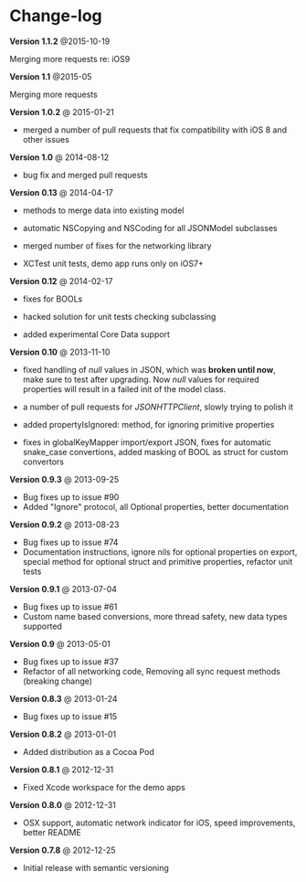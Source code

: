 Change-log
==========

**Version 1.1.2** @2015-10-19

Merging more requests re: iOS9

**Version 1.1** @2015-05

Merging more requests

**Version 1.0.2** @ 2015-01-21

- merged a number of pull requests that fix compatibility with iOS 8 and other issues


**Version 1.0** @ 2014-08-12

- bug fix and merged pull requests

**Version 0.13** @ 2014-04-17

- methods to merge data into existing model

- automatic NSCopying and NSCoding for all JSONModel subclasses

- merged number of fixes for the networking library

- XCTest unit tests, demo app runs only on iOS7+



**Version 0.12** @ 2014-02-17

- fixes for BOOLs

- hacked solution for unit tests checking subclassing

- added experimental Core Data support

**Version 0.10** @ 2013-11-10

- fixed handling of *null* values in JSON, which was **broken until now**, make sure to test after upgrading. Now *null* values for required properties will result in a failed init of the model class.

- a number of pull requests for *JSONHTTPClient*, slowly trying to polish it

- added propertyIsIgnored: method, for ignoring primitive properties

- fixes in globalKeyMapper import/export JSON, fixes for automatic snake_case convertions, added masking of BOOL as struct for custom convertors

**Version 0.9.3** @ 2013-09-25

- Bug fixes up to issue #90
- Added "Ignore" protocol, all Optional properties, better documentation

**Version 0.9.2** @ 2013-08-23

- Bug fixes up to issue #74
- Documentation instructions, ignore nils for optional properties on export, special method for optional struct and primitive properties, refactor unit tests

**Version 0.9.1** @ 2013-07-04

- Bug fixes up to issue #61
- Custom name based conversions, more thread safety, new data types supported

**Version 0.9** @ 2013-05-01

- Bug fixes up to issue #37
- Refactor of all networking code, Removing all sync request methods (breaking change)

**Version 0.8.3** @ 2013-01-24

- Bug fixes up to issue #15

**Version 0.8.2** @ 2013-01-01

- Added distribution as a Cocoa Pod

**Version 0.8.1** @ 2012-12-31

- Fixed Xcode workspace for the demo apps

**Version 0.8.0** @ 2012-12-31

- OSX support, automatic network indicator for iOS, speed improvements, better README

**Version 0.7.8** @ 2012-12-25

- Initial release with semantic versioning
